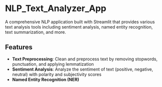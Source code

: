 # NLP_Text_Analyzer_App

A comprehensive NLP application built with Streamlit that provides various text analysis tools including sentiment analysis, named entity recognition, text summarization, and more.

## Features

- **Text Preprocessing**: Clean and preprocess text by removing stopwords, punctuation, and applying lemmatization
- **Sentiment Analysis**: Analyze the sentiment of text (positive, negative, neutral) with polarity and subjectivity scores
- **Named Entity Recognition (NER)**
